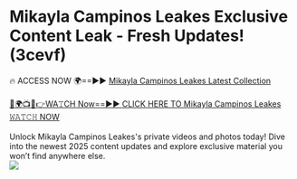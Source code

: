 # Mikayla Campinos Leakes Exclusive Content Leak - Fresh Updates! (3cevf)

🔥 ACCESS NOW 🌍==►► <a href="https://tinyurl.com/kvy9nzfs" rel="nofollow">Mikayla Campinos Leakes Latest Collection</a>
<br><br>
[🔴🌍📺📱👉WA𝚃CH Now==►► CLICK HERE TO Mikayla Campinos Leakes 𝚆𝙰𝚃𝙲𝙷 NOW](https://tinyurl.com/kvy9nzfs)
<br><br>
Unlock Mikayla Campinos Leakes's private videos and photos today! Dive into the newest 2025 content updates and explore exclusive material you won’t find anywhere else.
<br>
<a href="https://tinyurl.com/kvy9nzfs" rel="nofollow" data-target="animated-image.originalLink"><img src="https://camo.githubusercontent.com/8a4f000d20f83aca3bf7ec5f350d767afa0574a8a352519fd8cfa583a6f93a33/68747470733a2f2f692e696d6775722e636f6d2f644a486b345a712e676966" data-canonical-src="https://i.imgur.com/dJHk4Zq.gif" style="max-width: 100%; display: inline-block;" data-target="animated-image.originalImage"></a>
<br>
